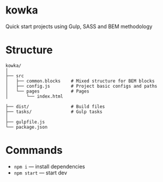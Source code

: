 # kowka

Quick start projects using Gulp, SASS and BEM methodology

# Structure

```
kowka/
│
├── src
│   ├── common.blocks    # Mixed structure for BEM blocks
│   ├── config.js        # Project basic configs and paths
│   └── pages            # Pages
│       └── index.html

├── dist/                # Build files
├── tasks/               # Gulp tasks
│
├── gulpfile.js
└── package.json
```

# Commands

-   `npm i` — install dependencies
-   `npm start` — start dev
